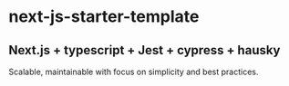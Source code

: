# next-js-starter-template

## Next.js + typescript + Jest + cypress + hausky

Scalable, maintainable with focus on simplicity and best practices.
